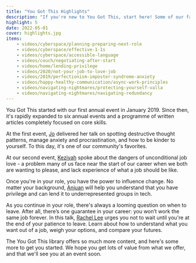 ```yaml
---
title: "You Got This Highlights"
description: "If you're new to You Got This, start here! Some of our favorite content from throughout the years."
highlight: 5
date: 2022-05-01
cover: highlights.jpg
items:
    - videos/cyberspace/planning-preparing-next-role
    - videos/cyberspace/effective-1-1s
    - videos/cyberspace/accessible-language
    - videos/couch/negotiating-after-start
    - videos/home/lending-privilege
    - videos/2020/not-your-job-to-love-job
    - videos/2019/perfectionism-imposter-syndrome-anxiety
    - videos/happy-healthy-communication/async-work-principles
    - videos/navigating-nightmares/protecting-yourself-valla
    - videos/navigating-nightmares/navigating-redundancy
---
```


You Got This started with our first annual event in January 2019. Since then, it's rapidly expanded to six annual events and a programme of written articles completely focused on core skills.

At the first event, [Jo](/people/jo-franchetti) delivered her talk on spotting destructive thought patterns, manage anxiety and procrastination, and how to be kinder to yourself. To this day, it's one of our community's favorites.

<library-item path="videos/2019/perfectionism-imposter-syndrome-anxiety"></library-item>

At our second event, [Keziyah](/people/keziyah-lewis) spoke about the dangers of unconditional job love - a problem many of us face near the start of our career when we both are wanting to please, and lack experience of what a job should be like.

<library-item path="videos/2020/not-your-job-to-love-job"></library-item>

Once you're in your role, you have the power to influence change. No matter your background, [Anjuan](/people/anjuan-simmons) will help you understand that you have privilege and can lend it to underrepresented groups in tech.

<library-item path="videos/home/lending-privilege"></library-item>

As you continue in your role, there's always a looming question on when to leave. After all, there’s one guarantee in your career: you won’t work the same job forever. In this talk, [Rachel Lee](/people/rachel-lee-nabors) urges you not to wait until you're at the end of your patience to leave. Learn about how to understand what you want out of a job, weigh your options, and compare your futures.

<library-item path="videos/cyberspace/planning-preparing-next-role"></library-item>

The You Got This library offers so much more content, and here's some more to get you started. We hope you get lots of value from what we offer, and that we'll see you at an event soon.
